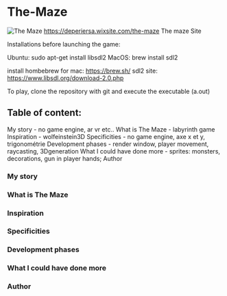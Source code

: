 # The-Maze

![The Maze](https://static.wixstatic.com/media/84ee3f_4a26baa6f9f345668532c07e1d15abe0~mv2.gif)
https://deperiersa.wixsite.com/the-maze The maze Site

Installations before launching the game:

Ubuntu: sudo apt-get install libsdl2
MacOS: brew install sdl2

install hombebrew for mac: https://brew.sh/
sdl2 site: https://www.libsdl.org/download-2.0.php

To play, clone the repository with git and execute the executable (a.out)

## Table of content: 

My story - no game engine, ar vr etc..
What is The Maze - labyrinth game
Inspiration - wolfeinstein3D
Specificities - no game engine, axe x et y, trigonométrie
Development phases - render window, player movement, raycasting, 3Dgeneration
What I could have done more - sprites: monsters, decorations, gun in player hands; 
Author


### My story



### What is The Maze



### Inspiration



### Specificities



### Development phases



### What I could have done more



### Author


